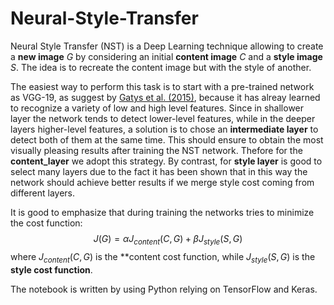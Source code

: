 # Neural-Style-Transfer

Neural Style Transfer (NST) is a Deep Learning technique allowing to create a **new image** $G$ by considering an initial **content image** $C$ and a **style image** $S$. The idea is to recreate the content image but with the style of another. 

The easiest way to perform this task is to start with a pre-trained network as VGG-19, as suggest by [Gatys et al. (2015)](https://arxiv.org/abs/1508.06576), because it has alreay learned to recognize a variety of low and high level features. Since in shallower layer the network tends to detect lower-level features, while in the deeper layers higher-level features, a solution is to chose an **intermediate layer** to detect both of them at the same time. This should ensure to obtain the most visually pleasing results after training the NST network.  Thefore for the **content_layer** we adopt this strategy. By contrast, for **style layer** is good to select many layers due to the fact it has been shown that in this way the network should achieve better results if we merge style cost coming from different layers.

It is good to emphasize that during training the networks tries to minimize the cost function: $$J(G) = \alpha J_{content} (C,G) + \beta J_{style}(S,G)$$ where $J_{content}(C,G)$ is the **content cost function, while $J_{style}(S,G)$ is the **style cost function**. 

The notebook is written by using Python relying on TensorFlow and Keras.
